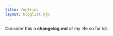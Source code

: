 ```yaml
---
title: /entries
layout: bloglist.njk
---
```


Consider this a **changelog.md** of my life so far lol.